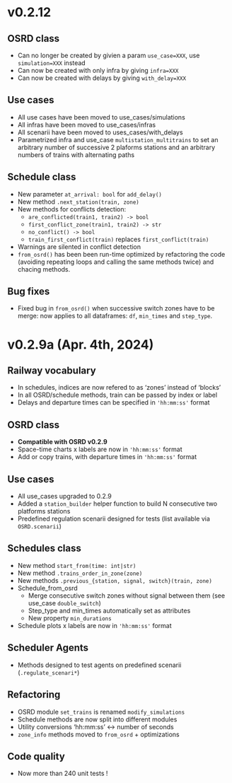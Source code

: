 # v0.2.12

## OSRD class
- Can no longer be created by givien a param `use_case=XXX`, use `simulation=XXX` instead
- Can now be created with only infra by giving `infra=XXX`
- Can now be created with delays by giving `with_delay=XXX`
## Use cases
- All use cases have been moved to use_cases/simulations
- All infras have been moved to use_cases/infras
- All scenarii have been moved to uses_cases/with_delays
- Parametrized infra and use_case `multistation_multitrains` to set an arbitrary number of successive 2 plaforms stations and an arbitrary numbers of trains with alternating paths
## Schedule class
- New parameter `at_arrival: bool` for `add_delay()`
- New method `.next_station(train, zone)`
- New methods for conflicts detection: 
    - `are_conflicted(train1, train2) -> bool`
    - `first_conflict_zone(train1, train2) -> str`
    - `no_conflict() -> bool`
    - `train_first_conflict(train)` replaces `first_conflict(train)`
- Warnings are silented in conflict detection
- `from_osrd()` has been been run-time optimized by refactoring the code (avoiding repeating loops and calling the same methods twice) and chacing methods. 
 ## Bug fixes
 - Fixed bug in `from_osrd()` when successive switch zones have to be merge: now applies to all dataframes: `df`, `min_times` and `step_type`.

# v0.2.9a (Apr. 4th, 2024)
## Railway vocabulary
- In schedules, indices are now refered to as ‘zones’ instead of ‘blocks’
- In all OSRD/schedule methods, train can be passed by index or label
- Delays and departure times can be specified in ``'hh:mm:ss'`` format
## OSRD class
- **Compatible with OSRD v0.2.9**
- Space-time charts x labels are now in ``'hh:mm:ss'`` format
- Add or copy trains, with departure times in ``'hh:mm:ss'`` format
## Use cases
- All use_cases upgraded to 0.2.9
- Added a `station_builder` helper function to build N consecutive two platforms stations
- Predefined regulation scenarii designed for tests (list available via `OSRD.scenarii`)
## Schedules class
- New method `start_from(time: int|str)`
- New method `.trains_order_in_zone(zone)`
- New methods `.previous_{station, signal, switch}(train, zone)`
- Schedule_from_osrd
  - Merge consecutive switch zones without signal between them (see use_case `double_switch`)
  - Step_type and min_times automatically set as attributes
  - New property `min_durations`
- Schedule plots x labels are now in ``'hh:mm:ss'`` format
## Scheduler Agents
  - Methods designed to test agents on predefined scenarii (`.regulate_scenari*`)
## Refactoring
- OSRD module `set_trains` is renamed `modify_simulations`
- Schedule methods are now split into different modules
- Utility conversions ‘hh:mm:ss’ <-> number of seconds
- `zone_info` methods moved to `from_osrd` + optimizations
## Code quality
- Now more than 240 unit tests !
